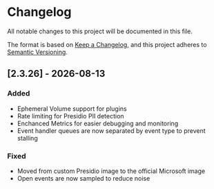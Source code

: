 # Changelog

All notable changes to this project will be documented in this file.

The format is based on [Keep a Changelog](https://keepachangelog.com/en/1.1.0/),
and this project adheres to [Semantic Versioning](https://semver.org/spec/v2.0.0.html).

## [2.3.26] - 2026-08-13

### Added

- Ephemeral Volume support for plugins
- Rate limiting for Presidio PII detection
- Enchanced Metrics for easier debugging and monitoring
- Event handler queues are now separated by event type to prevent stalling

### Fixed

- Moved from custom Presidio image to the official Microsoft image
- Open events are now sampled to reduce noise

